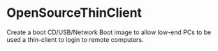 # OpenSourceThinClient
Create a boot CD/USB/Network Boot image to allow low-end PCs to be used a thin-client to login to remote computers.
